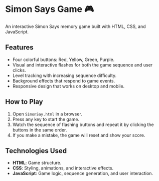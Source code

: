 # Simon Says Game 🎮
An interactive Simon Says memory game built with HTML, CSS, and JavaScript.

## Features
- Four colorful buttons: Red, Yellow, Green, Purple.
- Visual and interactive flashes for both the game sequence and user clicks.
- Level tracking with increasing sequence difficulty.
- Background effects that respond to game events.
- Responsive design that works on desktop and mobile.

## How to Play
1. Open `SimonSay.html` in a browser.
2. Press any key to start the game.
3. Watch the sequence of flashing buttons and repeat it by clicking the buttons in the same order.
4. If you make a mistake, the game will reset and show your score.

## Technologies Used
- **HTML**: Game structure.
- **CSS**: Styling, animations, and interactive effects.
- **JavaScript**: Game logic, sequence generation, and user interaction.
